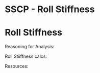 # SSCP - Roll Stiffness

# Roll Stiffness

Reasoning for Analysis:

Roll Stiiffness calcs:

Resources:

